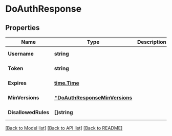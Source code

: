 # DoAuthResponse

## Properties
Name | Type | Description | Notes
------------ | ------------- | ------------- | -------------
**Username** | **string** |  | [default to null]
**Token** | **string** |  | [default to null]
**Expires** | [**time.Time**](time.Time.md) |  | [default to null]
**MinVersions** | [***DoAuthResponseMinVersions**](DoAuthResponse_minVersions.md) |  | [default to null]
**DisallowedRules** | **[]string** |  | [default to null]

[[Back to Model list]](../README.md#documentation-for-models) [[Back to API list]](../README.md#documentation-for-api-endpoints) [[Back to README]](../README.md)


